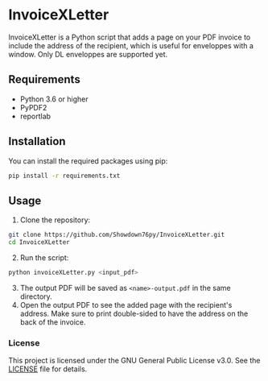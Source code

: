# InvoiceXLetter
InvoiceXLetter is a Python script that adds a page on your PDF invoice to include the address of the recipient, which is useful for enveloppes with a window.
Only DL enveloppes are supported yet.

## Requirements
- Python 3.6 or higher
- PyPDF2
- reportlab

## Installation
You can install the required packages using pip:
```bash
pip install -r requirements.txt
```

## Usage
1. Clone the repository:
```bash
git clone https://github.com/Showdown76py/InvoiceXLetter.git
cd InvoiceXLetter
```
2. Run the script:
```bash
python invoiceXLetter.py <input_pdf>
```
3. The output PDF will be saved as `<name>-output.pdf` in the same directory.
4. Open the output PDF to see the added page with the recipient's address. Make sure to print double-sided to have the address on the back of the invoice.

### License
This project is licensed under the GNU General Public License v3.0. See the [LICENSE](LICENSE) file for details.

